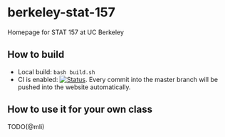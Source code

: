 # berkeley-stat-157

Homepage for STAT 157 at UC Berkeley

## How to build

- Local build: `bash build.sh`
- CI is enabled:
  [![Status](http://ci.diveintodeeplearning.org/job/berkeley-stat-157/job/master/badge/icon)](http://ci.diveintodeeplearning.org/job/berkeley-stat-157/job/master/). Every
  commit into the master branch will be pushed into the website automatically.


## How to use it for your own class

TODO(@mli)
